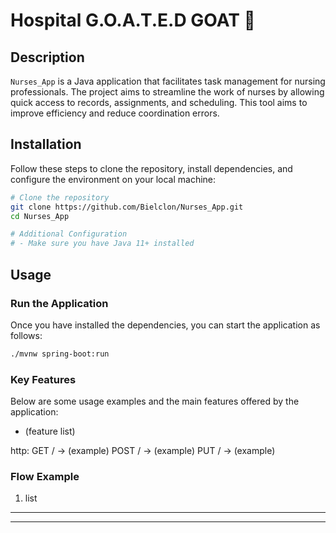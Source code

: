 # Hospital G.O.A.T.E.D GOAT 🐐
## Description

`Nurses_App` is a Java application that facilitates task management for nursing professionals. The project aims to streamline the work of nurses by allowing quick access to records, assignments, and scheduling. This tool aims to improve efficiency and reduce coordination errors.

## Installation

Follow these steps to clone the repository, install dependencies, and configure the environment on your local machine:

```bash
# Clone the repository
git clone https://github.com/Bielclon/Nurses_App.git
cd Nurses_App

# Additional Configuration
# - Make sure you have Java 11+ installed
```

## Usage

### Run the Application

Once you have installed the dependencies, you can start the application as follows:

```bash
./mvnw spring-boot:run
```

### Key Features

Below are some usage examples and the main features offered by the application:

* (feature list)

http:
GET / → (example)
POST / → (example)
PUT / → (example)

### Flow Example

1. list

---

---
